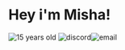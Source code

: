# Hey i'm Misha!

![15 years old](https://img.shields.io/badge/-%2015%20years%20old-090909?style=for-the-badge&logo=) ![discord](https://img.shields.io/badge/-w1ndr%234596-7289DA?style=for-the-badge&logo=discord&logoColor=white)![email](https://img.shields.io/badge/-w1ndr%234596-7289DA?style=for-the-badge&logo=gmail&logoColor=white)
